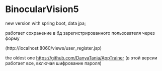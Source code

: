 # BinocularVision5
new version with spring boot, data jpa;

работает сохранение в бд зарегистрированного пользователя через форму 

(http://localhost:8060/views/user_register.jsp)

the oldest one https://github.com/DanyaTania/AppTrainer 
(в этой версии работает все, включая шифрование пароля)
